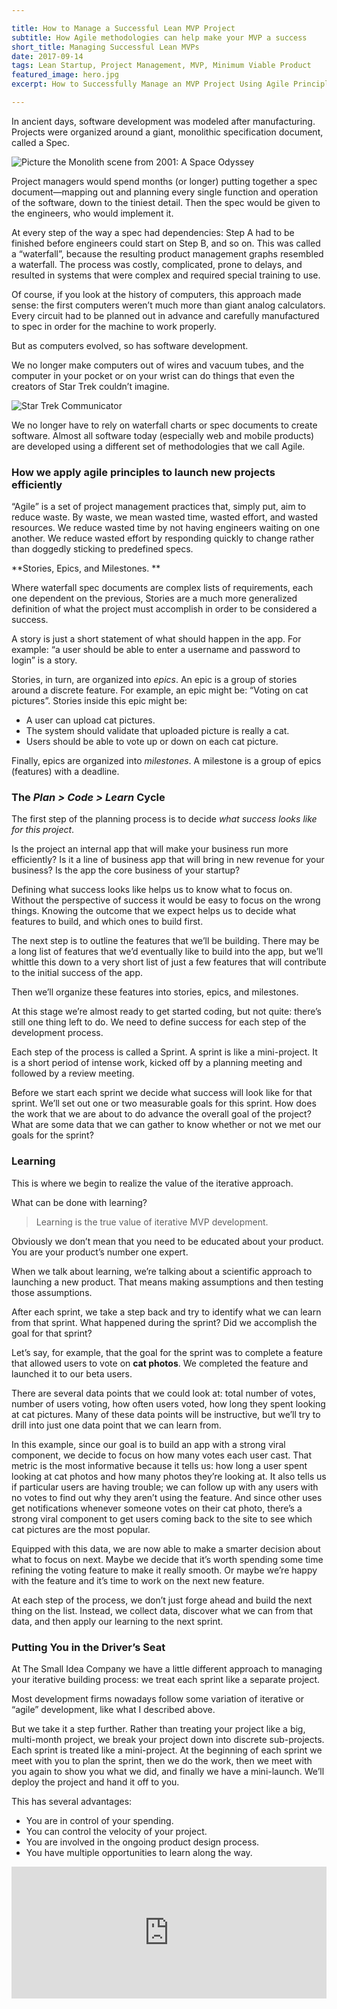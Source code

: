 ```yaml
---

title: How to Manage a Successful Lean MVP Project 
subtitle: How Agile methodologies can help make your MVP a success
short_title: Managing Successful Lean MVPs
date: 2017-09-14 
tags: Lean Startup, Project Management, MVP, Minimum Viable Product
featured_image: hero.jpg
excerpt: How to Successfully Manage an MVP Project Using Agile Principles

---
```


In ancient days, software development was modeled after manufacturing. Projects were organized around a giant, monolithic specification document, called a Spec. 

![Picture the Monolith scene from 2001: A Space Odyssey](./monolith.gif)

Project managers would spend months (or longer) putting together a spec document—mapping out and planning every single function and operation of the software, down to the tiniest detail. Then the spec would be given to the engineers, who would implement it. 

At every step of the way a spec had dependencies: Step A had to be finished before engineers could start on Step B, and so on. This was called a “waterfall”, because the resulting product management graphs resembled a waterfall. The process was costly, complicated, prone to delays, and resulted in systems that were complex and required special training to use. 

Of course, if you look at the history of computers, this approach made sense: the first computers weren’t much more than giant analog calculators. Every circuit had to be planned out in advance and carefully manufactured to spec in order for the machine to work properly. 

But as computers evolved, so has software development. 

We no longer make computers out of wires and vacuum tubes, and the computer in your pocket or on your wrist can do things that even the creators of Star Trek couldn’t imagine. 

![Star Trek Communicator](star-trek-communicator.jpg)

We no longer have to rely on waterfall charts or spec documents to create software. Almost all software today (especially web and mobile products) are developed using a different set of methodologies that we call Agile. 

### How we apply agile principles to launch new projects efficiently 

“Agile” is a set of project management practices that, simply put, aim to reduce waste. By waste, we mean wasted time, wasted effort, and wasted resources. We reduce wasted time by not having engineers waiting on one another. We reduce wasted effort by responding quickly to change rather than doggedly sticking to predefined specs. 

**Stories, Epics, and Milestones. **

Where waterfall spec documents are complex lists of requirements, each one dependent on the previous, Stories are a much more generalized definition of what the project must accomplish in order to be considered a success. 

A story is just a short statement of what should happen in the app. For example: “a user should be able to enter a username and password to login” is a story. 

Stories, in turn, are organized into _epics_. An epic is a group of stories around a discrete feature. For example, an epic might be: “Voting on cat pictures”. Stories inside this epic might be: 

- A user can upload cat pictures.
- The system should validate that uploaded picture is really a cat. 
- Users should be able to vote up or down on each cat picture. 

Finally, epics are organized into _milestones_. A milestone is a group of epics (features) with a deadline. 

### The _Plan \> Code \> Learn_ Cycle

The first step of the planning process is to decide _what success looks like for this project_. 

Is the project an internal app that will make your business run more efficiently? Is it a line of business app that will bring in new revenue for your business? Is the app the core business of your startup? 

Defining what success looks like helps us to know what to focus on. Without the perspective of success it would be easy to focus on the wrong things. Knowing the outcome that we expect helps us to decide what features to build, and which ones to build first. 

The next step is to outline the features that we’ll be building. There may be a long list of features that we’d eventually like to build into the app, but we’ll whittle this down to a very short list of just a few features that will contribute to the initial success of the app. 

Then we’ll organize these features into stories, epics, and milestones. 

At this stage we’re almost ready to get started coding, but not quite: there’s still one thing left to do. We need to define success for each step of the development process. 

Each step of the process is called a Sprint. A sprint is like a mini-project. It is a short period of intense work, kicked off by a planning meeting and followed by a review meeting. 

Before we start each sprint we decide what success will look like for that sprint. We’ll set out one or two measurable goals for this sprint. How does the work that we are about to do advance the overall goal of the project? What are some  data that we can gather to know whether or not we met our goals for the sprint? 

### Learning

This is where we begin to realize the value of the iterative approach. 

What can be done with learning? 

<blockquote class="tweet-this">
Learning is the true value of iterative MVP development.
</blockquote>

Obviously we don’t mean that you need to be educated about your product. You are your product’s number one expert. 

When we talk about learning, we’re talking about a scientific approach to launching a new product. That means making assumptions and then testing those assumptions. 

After each sprint, we take a step back and try to identify what we can learn from that sprint. 
What happened during the sprint? Did we accomplish the goal for that sprint? 

Let’s say, for example, that the goal for the sprint was to complete a feature that allowed users to vote on **cat photos**. We completed the feature and launched it to our beta users. 

There are several data points that we could look at: total number of votes, number of users voting, how often users voted, how long they spent looking at cat pictures. Many of these data points will be instructive, but we’ll try to drill into just one data point that we can learn from. 

In this example, since our goal is to build an app with a strong viral component, we decide to focus on how many votes each user cast. That metric is the most informative because it tells us: how long a user spent looking at cat photos and how many photos they’re looking at. It also tells us if particular users are having trouble; we can follow up with any users with no votes to find out why they aren’t using the feature. And since other uses get notifications whenever someone votes on their cat photo, there’s a strong viral component to get users coming back to the site to see which cat pictures are the most popular. 

Equipped with this data, we are now able to make a smarter decision about what to focus on next. Maybe we decide that it’s worth spending some time refining the voting feature to make it really smooth. Or maybe we’re happy with the feature and it’s time to work on the next new feature. 

At each step of the process, we don’t just forge ahead and build the next thing on the list. Instead, we collect data, discover what we can from that data, and then apply our learning to the next sprint. 

### Putting You in the Driver’s Seat

At The Small Idea Company we have a little different approach to managing your iterative building process: we treat each sprint like a separate project. 

Most development firms nowadays follow some variation of iterative or “agile” development, like what I described above. 

But we take it a step further. Rather than treating your project like a big, multi-month project, we break your project down into discrete sub-projects. Each sprint is treated like a mini-project. At the beginning of each sprint we meet with you to plan the sprint, then we do the work, then we meet with you again to show you what we did, and finally we have a mini-launch. We’ll deploy the project and hand it off to you. 

This has several advantages: 

* You are in control of your spending. 
* You can control the velocity of your project. 
* You are involved in the ongoing product design process.
* You have multiple opportunities to learn along the way.

<div style="width: 100%; position: relative;">
  <iframe scrolling="no" width="100%" height="211" frameborder="0" border="no" src="https://contentupgrade.me/PrJGqd8y.html?ref="></iframe>
</div>

